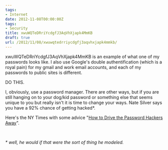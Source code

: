 ```yaml
---
tags:
- Internet
date: 2012-11-08T00:00:00Z
tags:
- Security
title: xwuWQTeDRriYcdgfJ3AqVhXjapk4MmKB 
draft: true
url: /2012/11/08/xwuwqtedrriycdgfj3aqvhxjapk4mmkb/
---
```


xwuWQTeDRriYcdgfJ3AqVhXjapk4MmKB is an example of what one of my passwords looks like. I also use Google's double authentification (which is a royal pain) for my gmail and work email accounts, and each of my passwords to public sites is different.

DO THIS.

I, obviously, use a password manager. There are other ways, but if you are still hanging on to your dog/kid password or something else that seems unique to you but really isn't it is time to change your ways. Nate Silver says you have a 92% chance of getting hacked*.

Here's the NY Times with some advice "<a href="http://www.nytimes.com/2012/11/08/technology/personaltech/how-to-devise-passwords-that-drive-hackers-away.html?src=me&amp;ref=general">How to Drive the Password Hackers Away</a>".

&nbsp;

<address>* well, he would if that were the sort of thing he modeled.</address>&nbsp;

&nbsp;
